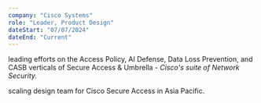 ```yaml
---
company: "Cisco Systems"
role: "Leader, Product Design"
dateStart: "07/07/2024"
dateEnd: "Current"
---
```


leading efforts on the Access Policy, AI Defense, Data Loss Prevention, and CASB verticals of Secure Access & Umbrella - *Cisco's suite of Network Security.*

scaling design team for Cisco Secure Access in Asia Pacific.